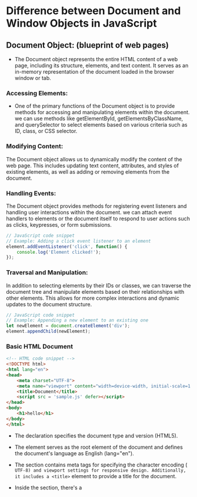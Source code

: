 # Difference between Document and Window Objects in JavaScript

## Document Object: (blueprint of web pages)

- The Document object represents the entire HTML content of a web page, including its structure, elements, and text content. It serves as an in-memory representation of the document loaded in the browser window or tab.

### Accessing Elements:
- One of the primary functions of the Document object is to provide methods for accessing and manipulating elements within the document. we can use methods like getElementById, getElementsByClassName, and querySelector to select elements based on various criteria such as ID, class, or CSS selector.

### Modifying Content:
The Document object allows us to dynamically modify the content of the web page. This includes updating text content, attributes, and styles of existing elements, as well as adding or removing elements from the document.

### Handling Events:
The Document object provides methods for registering event listeners and handling user interactions within the document. we can attach event handlers to elements or the document itself to respond to user actions such as clicks, keypresses, or form submissions.

```javascript
// JavaScript code snippet
// Example: Adding a click event listener to an element
element.addEventListener('click', function() {
    console.log('Element clicked!');
});
```

### Traversal and Manipulation:
In addition to selecting elements by their IDs or classes, we can traverse the document tree and manipulate elements based on their relationships with other elements. This allows for more complex interactions and dynamic updates to the document structure.

```javascript
// JavaScript code snippet
// Example: Appending a new element to an existing one
let newElement = document.createElement('div');
element.appendChild(newElement);
```

### Basic HTML Document

```html
<!-- HTML code snippet -->
<!DOCTYPE html>
<html lang="en">
<head>
    <meta charset="UTF-8">
    <meta name="viewport" content="width=device-width, initial-scale=1.0">
    <title>Document</title>
    <script src = 'sample.js' defer></script>
</head>
<body>
    <h1>hello</h1>
</body>
</html>
```
- The <!DOCTYPE html> declaration specifies the document type and version (HTML5).
- The <html> element serves as the root element of the document and defines the document's language as English (lang="en").
- The <head> section contains meta tags for specifying the character encoding (`
UTF-8) and viewport settings for responsive design. Additionally, it includes a <title>` element to provide a title for the document.
- Inside the <head> section, there's a <script> tag that references an external JavaScript file named "arrays.js", using the src attribute. The defer attribute is used to indicate that the script should be executed after the document has been parsed, ensuring that it doesn't block the rendering of the page.
- The <body> section contains the main content of the document, which in this case consists of a single <h1> heading element with the text "hello".

- Example of how to access value of content attribute

```javascript
// JavaScript code snippet
// Accessing the <head> element
let headElement = document.head;
// Accessing all <meta> elements within the <head> element
let metaTags = headElement.getElementsByTagName('meta');
// Looping through the <meta> elements to find the one with name="viewport"
for (let i = 0; i < metaTags.length; i++) {
    if (metaTags[i].getAttribute('name') === 'viewport') {
        // Retrieving the content attribute value of the <meta> tag
        let viewportContent = metaTags[i].getAttribute('content');
        // Logging the content attribute value to the console
        console.log(viewportContent); // Output: "width=device-width, initial-scale=1.0"
        // Exit the loop since we found the desired <meta> tag
        break;
    }
}
```

- Example of how to access text from h1 tag

```javascript
// JavaScript code snippet
// Accessing the <body> element
let bodyElement = document.body;
// Accessing the first child node of the <body> element, which is the <h1> element
let h1Element = bodyElement.firstChild;
// Retrieving the text content of the <h1> element
let helloText = h1Element.textContent;
// Logging the text content to the console
console.log(helloText); // Output: "hello"
```

## Window Object: (Gateway to Browser Environment)

- The Window object represents the browser window or tab in which the web page is displayed. It serves as the global object for the browser environment and provides properties and methods for controlling the browser window, navigating between pages, and interacting with the browser environment

- window.document -> this will give you the HTML document of that particular web page.
- window is the object of browser, it is not the object of javascript.
- The Document object represents the content of a single web page, whereas the Window object represents the entire browser window or tab containing the page.
- window has lot of inbuilt methods such as alert(), prompt(), open(), close(), setTimeout(),... etc.
- alert() -> displays the alert box containing message with ok button. 
- prompt() -> displays a dialog box to get input from the user.
- open() -> opens the new window.

```javascript
// Example: Opening a new browser window using the Window object
let newWindow = window.open('https://example.com', '_blank');
```

- window.open() method, which opens a new browser window or tab. The first argument specifies the URL to be opened. The second argument, '_blank', specifies the target attribute for the newly opened window/tab. When ' _blank' is specified as the target, it instructs the browser to open the URL in a new, unnamed browsing context (typically a new tab or window). If no 2nd argument which is 
let newWindow = window.open('https://example.com'); This typically means that the URL will open in the same tab or window where the code is running, replacing the current page with the new URL.

- close() -> closes the current window.
- setTimeout() -> performs action after specified time like calling function,... etc.


